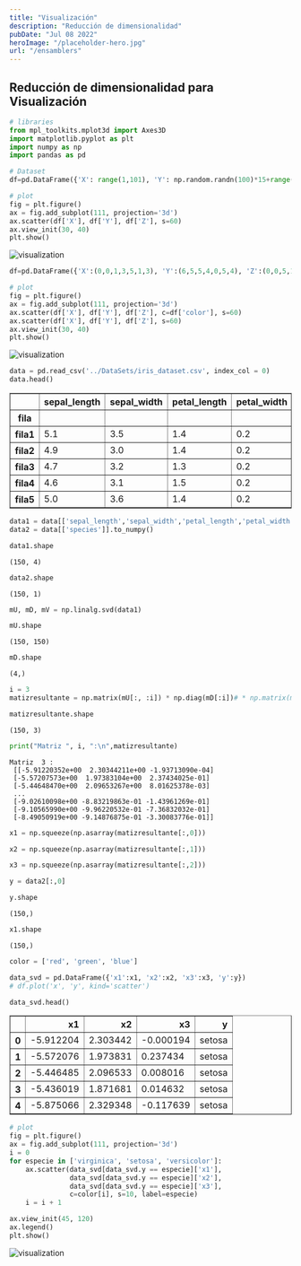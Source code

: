```yaml
---
title: "Visualización"
description: "Reducción de dimensionalidad"
pubDate: "Jul 08 2022"
heroImage: "/placeholder-hero.jpg"
url: "/ensamblers"
---
```


## Reducción de dimensionalidad para Visualización

``` python
# libraries
from mpl_toolkits.mplot3d import Axes3D
import matplotlib.pyplot as plt
import numpy as np
import pandas as pd
```

``` python
# Dataset
df=pd.DataFrame({'X': range(1,101), 'Y': np.random.randn(100)*15+range(1,101), 'Z': (np.random.randn(100)*15+range(1,101))*2 })
```

``` python
# plot
fig = plt.figure()
ax = fig.add_subplot(111, projection='3d')
ax.scatter(df['X'], df['Y'], df['Z'], s=60)
ax.view_init(30, 40)
plt.show()
```

<img src="/m6/5/0903faa87de0327873b73443541a0a675e41ae10.png" alt="visualization" />

``` python
df=pd.DataFrame({'X':(0,0,1,3,5,1,3), 'Y':(6,5,5,4,0,5,4), 'Z':(0,0,5,12,0,0,0), 'color':('red','red','blue','blue','red','blue','blue')})
```

``` python
# plot
fig = plt.figure()
ax = fig.add_subplot(111, projection='3d')
ax.scatter(df['X'], df['Y'], df['Z'], c=df['color'], s=60)
ax.scatter(df['X'], df['Y'], df['Z'], s=60)
ax.view_init(30, 40)
plt.show()
```

<img src="/m6/5/46ea85ef2cb54ba3aa3ca5e72cd148f774fed780.png" alt="visualization" />

``` python
data = pd.read_csv('../DataSets/iris_dataset.csv', index_col = 0)
data.head()
```

<table border="1" class="dataframe">
  <thead>
    <tr style="text-align: right;">
      <th></th>
      <th>sepal_length</th>
      <th>sepal_width</th>
      <th>petal_length</th>
      <th>petal_width</th>
      <th>species</th>
    </tr>
    <tr>
      <th>fila</th>
      <th></th>
      <th></th>
      <th></th>
      <th></th>
      <th></th>
    </tr>
  </thead>
  <tbody>
    <tr>
      <th>fila1</th>
      <td>5.1</td>
      <td>3.5</td>
      <td>1.4</td>
      <td>0.2</td>
      <td>setosa</td>
    </tr>
    <tr>
      <th>fila2</th>
      <td>4.9</td>
      <td>3.0</td>
      <td>1.4</td>
      <td>0.2</td>
      <td>setosa</td>
    </tr>
    <tr>
      <th>fila3</th>
      <td>4.7</td>
      <td>3.2</td>
      <td>1.3</td>
      <td>0.2</td>
      <td>setosa</td>
    </tr>
    <tr>
      <th>fila4</th>
      <td>4.6</td>
      <td>3.1</td>
      <td>1.5</td>
      <td>0.2</td>
      <td>setosa</td>
    </tr>
    <tr>
      <th>fila5</th>
      <td>5.0</td>
      <td>3.6</td>
      <td>1.4</td>
      <td>0.2</td>
      <td>setosa</td>
    </tr>
  </tbody>
</table>

``` python
data1 = data[['sepal_length','sepal_width','petal_length','petal_width']].to_numpy()
data2 = data[['species']].to_numpy()
```

``` python
data1.shape
```

    (150, 4)

``` python
data2.shape
```

    (150, 1)

``` python
mU, mD, mV = np.linalg.svd(data1)
```

``` python
mU.shape
```

    (150, 150)

``` python
mD.shape
```

    (4,)

``` python
i = 3
matizresultante = np.matrix(mU[:, :i]) * np.diag(mD[:i])# * np.matrix(mV[:i, :])
```

``` python
matizresultante.shape
```

    (150, 3)

``` python
print("Matriz ", i, ":\n",matizresultante)
```

    Matriz  3 :
     [[-5.91220352e+00  2.30344211e+00 -1.93713090e-04]
     [-5.57207573e+00  1.97383104e+00  2.37434025e-01]
     [-5.44648470e+00  2.09653267e+00  8.01625378e-03]
     ...
     [-9.02610098e+00 -8.83219863e-01 -1.43961269e-01]
     [-9.10565990e+00 -9.96220532e-01 -7.36832032e-01]
     [-8.49050919e+00 -9.14876875e-01 -3.30083776e-01]]

``` python
x1 = np.squeeze(np.asarray(matizresultante[:,0]))
```

``` python
x2 = np.squeeze(np.asarray(matizresultante[:,1]))
```

``` python
x3 = np.squeeze(np.asarray(matizresultante[:,2]))
```

``` python
y = data2[:,0]
```

``` python
y.shape
```

    (150,)

``` python
x1.shape
```

    (150,)

``` python
color = ['red', 'green', 'blue']
```

``` python
data_svd = pd.DataFrame({'x1':x1, 'x2':x2, 'x3':x3, 'y':y})
# df.plot('x', 'y', kind='scatter')
```

``` python
data_svd.head()
```

<table border="1" class="dataframe">
  <thead>
    <tr style="text-align: right;">
      <th></th>
      <th>x1</th>
      <th>x2</th>
      <th>x3</th>
      <th>y</th>
    </tr>
  </thead>
  <tbody>
    <tr>
      <th>0</th>
      <td>-5.912204</td>
      <td>2.303442</td>
      <td>-0.000194</td>
      <td>setosa</td>
    </tr>
    <tr>
      <th>1</th>
      <td>-5.572076</td>
      <td>1.973831</td>
      <td>0.237434</td>
      <td>setosa</td>
    </tr>
    <tr>
      <th>2</th>
      <td>-5.446485</td>
      <td>2.096533</td>
      <td>0.008016</td>
      <td>setosa</td>
    </tr>
    <tr>
      <th>3</th>
      <td>-5.436019</td>
      <td>1.871681</td>
      <td>0.014632</td>
      <td>setosa</td>
    </tr>
    <tr>
      <th>4</th>
      <td>-5.875066</td>
      <td>2.329348</td>
      <td>-0.117639</td>
      <td>setosa</td>
    </tr>
  </tbody>
</table>

``` python
# plot
fig = plt.figure()
ax = fig.add_subplot(111, projection='3d')
i = 0
for especie in ['virginica', 'setosa', 'versicolor']:
    ax.scatter(data_svd[data_svd.y == especie]['x1'],
               data_svd[data_svd.y == especie]['x2'],
               data_svd[data_svd.y == especie]['x3'],
               c=color[i], s=10, label=especie)
    i = i + 1

ax.view_init(45, 120)
ax.legend()
plt.show()
```

<img src="/m6/5/d529024a36b060c57c42adf7d086c36c77d21a58.png" alt="visualization" />
